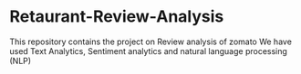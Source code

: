 # Retaurant-Review-Analysis
This repository contains the project on Review analysis of zomato
We have used Text Analytics, Sentiment analytics and natural language processing (NLP)
